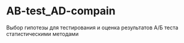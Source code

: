 # AB-test_AD-compain
Выбор гипотезы для тестирования и оценка результатов А/Б теста статистическими методами
